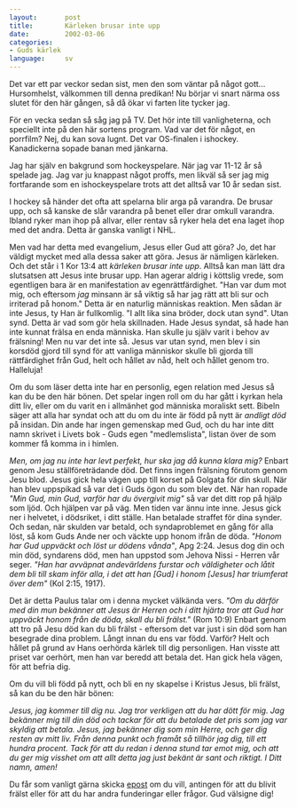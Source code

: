 ```yaml
---
layout:       post
title:        Kärleken brusar inte upp
date:         2002-03-06
categories:
- Guds kärlek
language:     sv
---
```

Det var ett par veckor sedan sist, men den som väntar på
något gott... Hursomhelst, välkommen till denna predikan! Nu börjar vi
snart närma oss slutet för den här gången, så då ökar vi farten lite
tycker jag.

För en vecka sedan så såg jag på TV. Det hör inte till
vanligheterna, och speciellt inte på den här sortens program. Vad var
det för något, en porrfilm? Nej, du kan sova lugnt. Det var OS-finalen
i ishockey. Kanadickerna sopade banan med jänkarna.

Jag har
själv en bakgrund som hockeyspelare. När jag var 11-12 år så spelade
jag. Jag var ju knappast något proffs, men likväl så ser jag mig
fortfarande som en ishockeyspelare trots att det alltså var 10 år
sedan sist.

I hockey så händer det ofta att spelarna blir arga
på varandra. De brusar upp, och så kanske de slår varandra på benet
eller drar omkull varandra. Ibland ryker man ihop på allvar, eller
rentav så ryker hela det ena laget ihop med det andra. Detta är ganska
vanligt i NHL.

Men vad har detta med evangelium, Jesus eller
Gud att göra? Jo, det har väldigt mycket med alla dessa saker att
göra. Jesus är nämligen kärleken. Och det står i 1 Kor 13:4 att
<em>kärleken brusar inte upp</em>. Alltså kan man lätt dra slutsatsen
att Jesus inte brusar upp. Han agerar aldrig i köttslig vrede, som
egentligen bara är en manifestation av egenrättfärdighet. "Han var
dum mot mig, och eftersom <em>jag</em> minsann är så viktig så har jag
rätt att bli sur och irriterad på honom." Detta är en naturlig
människas reaktion. Men sådan är inte Jesus, ty Han är fullkomlig. "I
allt lika sina bröder, dock utan synd". Utan synd. Detta är vad som
gör hela skillnaden. Hade Jesus syndat, så hade han inte kunnat frälsa
en enda människa. Han skulle ju själv varit i behov av frälsning! Men
nu var det inte så. Jesus var utan synd, men blev i sin korsdöd gjord
till synd för att vanliga människor skulle bli gjorda till
rättfärdighet från Gud, helt och hållet av nåd, helt och hållet genom
tro.  Halleluja!

Om du som läser detta inte har en personlig,
egen relation med Jesus så kan du be den här bönen. Det spelar ingen
roll om du har gått i kyrkan hela ditt liv, eller om du varit en i
allmänhet god människa moraliskt sett. Bibeln säger att alla har
syndat och att du om du inte är född på nytt är <em>andligt död</em>
på insidan. Din ande har ingen gemenskap med Gud, och du har inte ditt
namn skrivet i Livets bok - Guds egen "medlemslista", listan över de
som kommer få komma in i himlen.

<em>Men, om jag nu inte har
levt perfekt, hur ska jag då kunna klara mig?</em> Enbart genom Jesu
ställföreträdande död. Det finns ingen frälsning förutom genom Jesu
blod. Jesus gick hela vägen upp till korset på Golgata för din
skull. När han blev uppspikad så var det i Guds ögon du som blev
det. När han ropade <em>"Min Gud, min Gud, varför har du övergivit
mig"</em> så var det ditt rop på hjälp som ljöd. Och hjälpen var på
väg. Men tiden var ännu inte inne. Jesus gick ner i helvetet, i
dödsriket, i ditt ställe. Han betalade straffet för dina synder. Och
sedan, när skulden var betald, och syndaproblemet en gång för alla
löst, så kom Guds Ande ner och väckte upp honom ifrån de
döda. <em>"Honom har Gud uppväckt och löst ur dödens vånda"</em>,
Apg 2:24. Jesus dog din och min död, syndarens död, men han uppstod
som Jehova Nissi - Herren vår seger. <em>"Han har avväpnat
andevärldens furstar och väldigheter och låtit dem bli till skam inför
alla, i det att han [Gud] i honom [Jesus] har triumferat över
dem"</em> (Kol 2:15, 1917).

Det är detta Paulus talar om i
denna mycket välkända vers. <em>"Om du därför med din mun bekänner
att Jesus är Herren och i ditt hjärta tror att Gud har uppväckt honom
från de döda, skall du bli frälst."</em> (Rom 10:9) Enbart genom att
tro på Jesu död kan du bli frälst - eftersom det var just i sin död
som han besegrade dina problem. Långt innan du ens var född. Varför?
Helt och hållet på grund av Hans oerhörda kärlek till dig
personligen. Han visste att priset var oerhört, men han var beredd att
betala det. Han gick hela vägen, för att befria dig.

Om du vill
bli född på nytt, och bli en ny skapelse i Kristus Jesus, bli frälst,
så kan du be den här bönen:

<em>Jesus, jag kommer till dig
nu. Jag tror verkligen att du har dött för mig. Jag bekänner mig till
din död och tackar för att du betalade det pris som jag var skyldig
att betala. Jesus, jag bekänner dig som min Herre, och ger dig resten
av mitt liv. Från denna punkt och framåt så tillhör jag dig, till ett
hundra procent. Tack för att du redan i denna stund tar emot mig, och
att du ger mig visshet om att allt detta jag just bekänt är sant och
riktigt. I Ditt namn, amen!</em>

Du får som vanligt gärna
skicka <a href="mailto:per@halleluja.nu">epost</a> om du vill,
antingen för att du blivit frälst eller för att du har andra
funderingar eller frågor. Gud välsigne dig!


